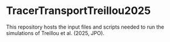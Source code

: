 # TracerTransportTreillou2025
This repository hosts the input files and scripts needed to run the simulations of Treillou et al. (2025, JPO). 
